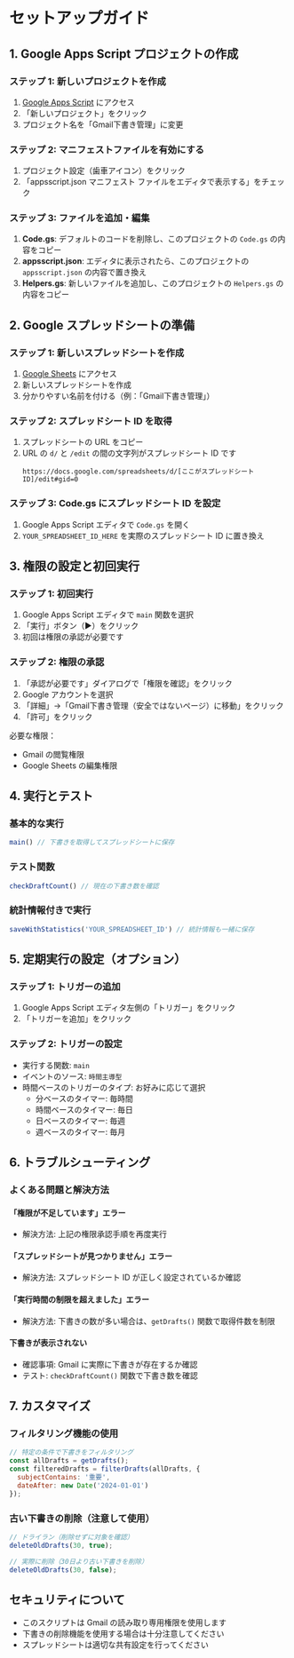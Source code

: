 # セットアップガイド

## 1. Google Apps Script プロジェクトの作成

### ステップ 1: 新しいプロジェクトを作成
1. [Google Apps Script](https://script.google.com/) にアクセス
2. 「新しいプロジェクト」をクリック
3. プロジェクト名を「Gmail下書き管理」に変更

### ステップ 2: マニフェストファイルを有効にする
1. プロジェクト設定（歯車アイコン）をクリック
2. 「appsscript.json マニフェスト ファイルをエディタで表示する」をチェック

### ステップ 3: ファイルを追加・編集
1. **Code.gs**: デフォルトのコードを削除し、このプロジェクトの `Code.gs` の内容をコピー
2. **appsscript.json**: エディタに表示されたら、このプロジェクトの `appsscript.json` の内容で置き換え
3. **Helpers.gs**: 新しいファイルを追加し、このプロジェクトの `Helpers.gs` の内容をコピー

## 2. Google スプレッドシートの準備

### ステップ 1: 新しいスプレッドシートを作成
1. [Google Sheets](https://sheets.google.com/) にアクセス
2. 新しいスプレッドシートを作成
3. 分かりやすい名前を付ける（例：「Gmail下書き管理」）

### ステップ 2: スプレッドシート ID を取得
1. スプレッドシートの URL をコピー
2. URL の `d/` と `/edit` の間の文字列がスプレッドシート ID です
   ```
   https://docs.google.com/spreadsheets/d/[ここがスプレッドシートID]/edit#gid=0
   ```

### ステップ 3: Code.gs にスプレッドシート ID を設定
1. Google Apps Script エディタで `Code.gs` を開く
2. `YOUR_SPREADSHEET_ID_HERE` を実際のスプレッドシート ID に置き換え

## 3. 権限の設定と初回実行

### ステップ 1: 初回実行
1. Google Apps Script エディタで `main` 関数を選択
2. 「実行」ボタン（▶️）をクリック
3. 初回は権限の承認が必要です

### ステップ 2: 権限の承認
1. 「承認が必要です」ダイアログで「権限を確認」をクリック
2. Google アカウントを選択
3. 「詳細」→「Gmail下書き管理（安全ではないページ）に移動」をクリック
4. 「許可」をクリック

必要な権限：
- Gmail の閲覧権限
- Google Sheets の編集権限

## 4. 実行とテスト

### 基本的な実行
```javascript
main() // 下書きを取得してスプレッドシートに保存
```

### テスト関数
```javascript
checkDraftCount() // 現在の下書き数を確認
```

### 統計情報付きで実行
```javascript
saveWithStatistics('YOUR_SPREADSHEET_ID') // 統計情報も一緒に保存
```

## 5. 定期実行の設定（オプション）

### ステップ 1: トリガーの追加
1. Google Apps Script エディタ左側の「トリガー」をクリック
2. 「トリガーを追加」をクリック

### ステップ 2: トリガーの設定
- 実行する関数: `main`
- イベントのソース: `時間主導型`
- 時間ベースのトリガーのタイプ: お好みに応じて選択
  - 分ベースのタイマー: 毎時間
  - 時間ベースのタイマー: 毎日
  - 日ベースのタイマー: 毎週
  - 週ベースのタイマー: 毎月

## 6. トラブルシューティング

### よくある問題と解決方法

#### 「権限が不足しています」エラー
- 解決方法: 上記の権限承認手順を再度実行

#### 「スプレッドシートが見つかりません」エラー
- 解決方法: スプレッドシート ID が正しく設定されているか確認

#### 「実行時間の制限を超えました」エラー
- 解決方法: 下書きの数が多い場合は、`getDrafts()` 関数で取得件数を制限

#### 下書きが表示されない
- 確認事項: Gmail に実際に下書きが存在するか確認
- テスト: `checkDraftCount()` 関数で下書き数を確認

## 7. カスタマイズ

### フィルタリング機能の使用
```javascript
// 特定の条件で下書きをフィルタリング
const allDrafts = getDrafts();
const filteredDrafts = filterDrafts(allDrafts, {
  subjectContains: '重要',
  dateAfter: new Date('2024-01-01')
});
```

### 古い下書きの削除（注意して使用）
```javascript
// ドライラン（削除せずに対象を確認）
deleteOldDrafts(30, true);

// 実際に削除（30日より古い下書きを削除）
deleteOldDrafts(30, false);
```

## セキュリティについて

- このスクリプトは Gmail の読み取り専用権限を使用します
- 下書きの削除機能を使用する場合は十分注意してください
- スプレッドシートは適切な共有設定を行ってください
